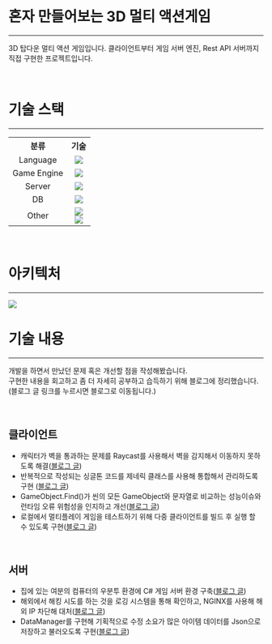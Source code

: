 # 혼자 만들어보는 3D 멀티 액션게임
---

3D 탑다운 멀티 액션 게임입니다.
클라이언트부터 게임 서버 엔진, Rest API 서버까지 직접 구현한 프로젝트입니다.

<br/>

# 기술 스택
---

<table>
	<tr>
		<th>분류</th>
		<th>기술</th>
	</tr>
	<tr align="center">
		<td>Language</td>
		<td><img src="https://img.shields.io/badge/CSharp-purple?style=for-the-badge&logo=csharp&logoColor="></td>
	</tr>
	<tr align="center">
		<td>Game Engine</td>
		<td><img src="https://img.shields.io/badge/Unity-black?style=for-the-badge&logo=unity&logoColor=white"></td>
	</tr>
	<tr align="center">
		<td>Server</td>
		<td><img src="https://img.shields.io/badge/ASP.NET Core-blue?style=for-the-badge&logo=.net&logoColor=white"></td>
	</tr>
	<tr align="center">
		<td>DB</td>
		<td><img src="https://img.shields.io/badge/MySQL-4479A1?style=for-the-badge&logo=MySQL&logoColor=white"></td>
	</tr>
	<tr align="center">
		<td>Other</td>
		<td><img src="https://img.shields.io/badge/Entity Framework Core-purple?style=for-the-badge"><br>
		    <img src="https://img.shields.io/badge/Nginx-green?style=for-the-badge&logo=nginx&logoColor=white">
		</td>
	</tr>
</table>

<br/>

# 아키텍처
---

<img src="https://github.com/yarogono/3D_Multi_Shooting_Game/assets/70641418/6668aefb-4f88-44df-bb90-bf37e9607623">

<br/>

# 기술 내용
---

개발을 하면서 만났던 문제 혹은 개선할 점을 작성해봤습니다.  
구현한 내용을 회고하고 좀 더 자세히 공부하고 습득하기 위해 블로그에 정리했습니다.  
(블로그 글 링크를 누르시면 블로그로 이동됩니다.)

<br/>

## 클라이언트
- 캐릭터가 벽을 통과하는 문제를 Raycast를 사용해서 벽을 감지해서 이동하지 못하도록 해결([블로그 글](https://velog.io/@yarogono/Unity-%EC%BA%90%EB%A6%AD%ED%84%B0%EA%B0%80-%EB%B2%BD%EC%9D%84-%ED%86%B5%EA%B3%BC%ED%95%98%EB%8A%94-%EB%AC%B8%EC%A0%9C))
- 반복적으로 작성되는 싱글톤 코드를 제네릭 클래스를 사용해 통합해서 관리하도록 구현 ([블로그 글](https://velog.io/@yarogono/Unity-%EB%B0%98%EB%B3%B5%EB%90%98%EB%8A%94-%EC%8B%B1%EA%B8%80%ED%86%A4-%EC%BD%94%EB%93%9C-%ED%86%B5%ED%95%A9-%EC%B2%98%EB%A6%AC%ED%95%98%EA%B8%B0))
- GameObject.Find()가 씬의 모든 GameObject와 문자열로 비교하는 성능이슈와 런타임 오류 위험성을 인지하고 개선([블로그 글](https://velog.io/@yarogono/Unity-GameObject.Find%EC%9D%98-%EC%84%B1%EB%8A%A5-%EC%9D%B4%EC%8A%88))
- 로컬에서 멀티플레이 게임을 테스트하기 위해 다중 클라이언트를 빌드 후 실행 할 수 있도록 구현([블로그 글](https://velog.io/@yarogono/C-Unity-%EB%A9%80%ED%8B%B0%ED%94%8C%EB%A0%88%EC%9D%B4-%ED%99%98%EA%B2%BD-%EC%84%B8%ED%8C%85))

<br/>

## 서버
- 집에 있는 여분의 컴퓨터의 우분투 환경에 C# 게임 서버 환경 구축([블로그 글](https://velog.io/@yarogono/C-%EB%82%A8%EB%8A%94-%EC%9C%88%EB%8F%84%EC%9A%B0-%EC%BB%B4%ED%93%A8%ED%84%B0%EC%97%90-%EA%B2%8C%EC%9E%84-%EC%84%9C%EB%B2%84-%EB%B0%B0%ED%8F%AC))
- 해외에서 해킹 시도를 하는 것을 로깅 시스템을 통해 확인하고, NGINX를 사용해 해외 IP 차단해 대처([블로그 글](https://velog.io/@yarogono/NGINX%EB%A5%BC-%EC%82%AC%EC%9A%A9%ED%95%B4-%ED%95%B4%EC%99%B8-%EC%84%9C%EB%B2%84-%EC%B0%A8%EB%8B%A8%ED%95%98%EA%B8%B0%EC%84%9C%EB%B2%84-%EB%B3%B4%EC%95%88))
- DataManager를 구현해 기획적으로 수정 소요가 많은 아이템 데이터를 Json으로 저장하고 불러오도록 구현([블로그 글](https://velog.io/@yarogono/%EA%B2%8C%EC%9E%84-%EC%95%84%EC%9D%B4%ED%85%9C-%EB%8D%B0%EC%9D%B4%ED%84%B0%EB%A5%BC-%EC%96%B4%EB%94%94%EC%84%9C-%EA%B4%80%EB%A6%AC%ED%95%98%EB%A9%B4-%EC%A2%8B%EC%9D%84%EA%B9%8C%EC%84%9C%EB%B2%84-%ED%81%B4%EB%9D%BC%EC%9D%B4%EC%96%B8%ED%8A%B8))
